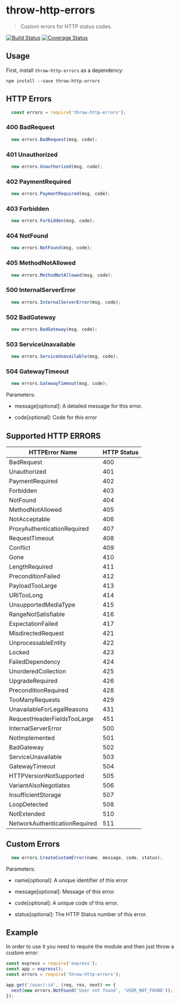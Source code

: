 # throw-http-errors

> Custom errors for HTTP status codes.


[![Build Status](https://travis-ci.org/eldimious/throw-http-errors.svg?branch=master)](https://travis-ci.org/eldimious/throw-http-errors) [![Coverage Status](https://coveralls.io/repos/github/eldimious/throw-http-errors/badge.svg?branch=master)](https://coveralls.io/github/eldimious/throw-http-errors?branch=master)

## Usage

First, install `throw-http-errors` as a dependency:

```shell
npm install --save throw-http-errors
```

## HTTP Errors

```javascript
  const errors = require('throw-http-errors');
```
### 400 BadRequest

```javascript
  new errors.BadRequest(msg, code);
```

### 401 Unauthorized

```javascript
  new errors.Unauthorized(msg, code);
```

### 402 PaymentRequired

```javascript
  new errors.PaymentRequired(msg, code);
```

### 403 Forbidden

```javascript
  new errors.Forbidden(msg, code);
```

### 404 NotFound

```javascript
  new errors.NotFound(msg, code);
```

### 405 MethodNotAllowed

```javascript
  new errors.MethodNotAllowed(msg, code);
```

### 500 InternalServerError

```javascript
  new errors.InternalServerError(msg, code);
```

### 502 BadGateway

```javascript
  new errors.BadGateway(msg, code);
```

### 503 ServiceUnavailable

```javascript
  new errors.ServiceUnavailable(msg, code);
```

### 504 GatewayTimeout

```javascript
  new errors.GatewayTimeout(msg, code);
```


Parameters:

- message[optional]: A detailed message for this error.

- code[optional]: Code for this error


## Supported HTTP ERRORS

| HTTPError Name                  | HTTP Status |
|---------------------------------|-------------|
| BadRequest                      | 400         |
| Unauthorized                    | 401         |
| PaymentRequired                 | 402         |
| Forbidden                       | 403         |
| NotFound                        | 404         |
| MethodNotAllowed                | 405         |
| NotAcceptable                   | 406         |
| ProxyAuthenticationRequired     | 407         |
| RequestTimeout                  | 408         |
| Conflict                        | 409         |
| Gone                            | 410         |
| LengthRequired                  | 411         |
| PreconditionFailed              | 412         |
| PayloadTooLarge                 | 413         |
| URITooLong                      | 414         |
| UnsupportedMediaType            | 415         |
| RangeNotSatisfiable             | 416         |
| ExpectationFailed               | 417         |
| MisdirectedRequest              | 421         |
| UnprocessableEntity             | 422         |
| Locked                          | 423         |
| FailedDependency                | 424         |
| UnorderedCollection             | 425         |
| UpgradeRequired                 | 426         |
| PreconditionRequired            | 428         |
| TooManyRequests                 | 429         |
| UnavailableForLegalReasons      | 431         |
| RequestHeaderFieldsTooLarge     | 451         |
| InternalServerError             | 500         |
| NotImplemented                  | 501         |
| BadGateway                      | 502         |
| ServiceUnavailable              | 503         |
| GatewayTimeout                  | 504         |
| HTTPVersionNotSupported         | 505         |
| VariantAlsoNegotiates           | 506         |
| InsufficientStorage             | 507         |
| LoopDetected                    | 508         |
| NotExtended                     | 510         |
| NetworkAuthenticationRequired   | 511         |


## Custom Errors

```javascript
  new errors.CreateCustomError(name, message, code, status);
```

Parameters:

- name[optional]: A unique identifier of this error.

- message[optional]: Message of this error.

- code[optional]: A unique code of this error.

- status[optional]: The HTTP Status number of this error.


## Example

In order to use it you need to require the module and then just throw a custom error:

```javascript
const express = require('express');
const app = express();
const errors = require('throw-http-errors');

app.get('/user/:id', (req, res, next) => {
  next(new errors.NotFound('User not found', 'USER_NOT_FOUND'));
});
```
